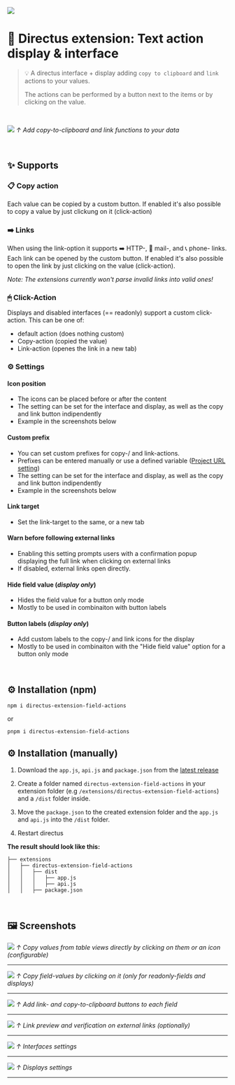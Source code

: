 ![](https://github.com/utomic-media/directus-extension-field-actions/raw/main/docs/Directus-Extension-Field-Actions.png)


# 🐰 Directus extension: Text action display & interface
> 💡 A directus interface + display adding `copy to clipboard` and `link` actions to your values.
> 
> The actions can be performed by a button next to the items or by clicking on the value.

<br />

![](https://github.com/utomic-media/directus-extension-field-actions/raw/main/docs/screenshots/display-copy.png)
*↑ Add copy-to-clipboard and link functions to your data*

<br />

## ✨ Supports
### 📋 Copy action
Each value can be copied by a custom button. If enabled it's also possible to copy a value by just clickung on it (click-action)

### ➡️ Links
When using the link-option it supports ➡️ HTTP-, 📧 mail-, and 📞 phone- links. Each link can be opened by the custom button. If enabled it's also possible to open the link by just clicking on the value (click-action).

*Note: The extensions currently won't parse invalid links into valid ones!*

### 🖱 Click-Action
Displays and disabled interfaces (== readonly) support a custom click-action. This can be one of:
* default action (does nothing custom)
* Copy-action (copied the value)
* Link-action (openes the link in a new tab)

### ⚙ Settings
#### Icon position
- The icons can be placed before or after the content
- The setting can be set for the interface and display, as well as the copy and link button indipendently
- Example in the screenshots below

#### Custom prefix
- You can set custom prefixes for copy-/ and link-actions.
- Prefixes can be entered manually or use a defined variable ([Project URL setting](https://docs.directus.io/configuration/project-settings.html#general))
- The setting can be set for the interface and display, as well as the copy and link button indipendently
- Example in the screenshots below

#### Link target
- Set the link-target to the same, or a new tab

#### Warn before following external links
- Enabling this setting prompts users with a confirmation popup displaying the full link when clicking on external links
- If disabled, external links open directly.

#### Hide field value (_display only_)
- Hides the field value for a button only mode
- Mostly to be used in combinaiton with button labels

#### Button labels (_display only_)
- Add custom labels to the copy-/ and link icons for the display
- Mostly to be used in combinaiton with the "Hide field value" option for a button only mode

<br />

## ⚙️ Installation (npm)
```
npm i directus-extension-field-actions
```

or

```
pnpm i directus-extension-field-actions
```

## ⚙️ Installation (manually)
1. Download the `app.js`, `api.js` and `package.json` from the [latest release](https://github.com/utomic-media/directus-extension-field-actions/releases)

2. Create a folder named `directus-extension-field-actions` in your extension folder (e.g  `/extensions/directus-extension-field-actions`) and a `/dist` folder inside.
   
3. Move the `package.json` to the created extension folder and the `app.js` and `api.js` into the `/dist` folder.

4. Restart directus

**The result should look like this:**
```
├── extensions
│   ├── directus-extension-field-actions
│   │   ├── dist
│   │   │   ├── app.js
│   │   │   ├── api.js
│   │   ├── package.json
```


<br />

## 🖼 Screenshots
![](https://github.com/utomic-media/directus-extension-field-actions/raw/main/docs/screenshots/display-copy.png)
*↑ Copy values from table views directly by clicking on them or an icon (configurable)*

---

![](https://github.com/utomic-media/directus-extension-field-actions/raw/main/docs/screenshots/item-copy-hover.png)
*↑ Copy field-values by clicking on it (only for readonly-fields and displays)*

---

![](https://github.com/utomic-media/directus-extension-field-actions/raw/main/docs/screenshots/item-copy-button.png)
*↑ Add link- and copy-to-clipboard buttons to each field*

---

![](https://github.com/utomic-media/directus-extension-field-actions/raw/main/docs/screenshots/follow-link-confirmation-detail.png)
*↑ Link preview and verification on external links (optionally)*

---

![](https://github.com/utomic-media/directus-extension-field-actions/raw/main/docs/screenshots/interface-config-2023-03.png)
*↑ Interfaces settings*

---

![](https://github.com/utomic-media/directus-extension-field-actions/raw/main/docs/screenshots/display-config-2023-03.png)
*↑ Displays settings*

---

